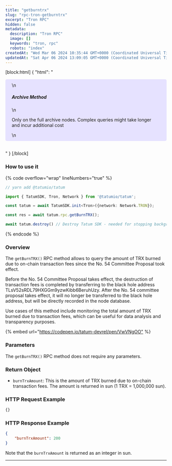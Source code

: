 ```yaml
---
title: "getburntrx"
slug: "rpc-tron-getburntrx"
excerpt: "Tron RPC"
hidden: false
metadata: 
  description: "Tron RPC"
  image: []
  keywords: "tron, rpc"
  robots: "index"
createdAt: "Wed Mar 06 2024 10:35:44 GMT+0000 (Coordinated Universal Time)"
updatedAt: "Sat Apr 06 2024 13:09:05 GMT+0000 (Coordinated Universal Time)"
---
```

[block:html]
{
  "html": "<div style="padding: 10px 20px; border-radius: 5px; background-color: #e6e2ff; margin: 0 0 30px 0;">\n  <h5>Archive Method</h5>\n  <p>Only on the full archive nodes. Complex queries might take longer and incur additional cost</p>\n</div>"
}
[/block]


### How to use it

{% code overflow="wrap" lineNumbers="true" %}

```typescript
// yarn add @tatumio/tatum

import { TatumSDK, Tron, Network } from '@tatumio/tatum';

const tatum = await TatumSDK.init<Tron>({network: Network.TRON});

const res = await tatum.rpc.getBurnTRX();

await tatum.destroy() // Destroy Tatum SDK - needed for stopping background jobs
```

{% endcode %}

### Overview

The `getBurnTRX()` RPC method allows to query the amount of TRX burned due to on-chain transaction fees since the No. 54 Committee Proposal took effect.

Before the No. 54 Committee Proposal takes effect, the destruction of transaction fees is completed by transferring to the black hole address TLsV52sRDL79HXGGm9yzwKibb6BeruhUzy. After the No. 54 committee proposal takes effect, it will no longer be transferred to the black hole address, but will be directly recorded in the node database.

Use cases of this method include monitoring the total amount of TRX burned due to transaction fees, which can be useful for data analysis and transparency purposes.

{% embed url="<https://codepen.io/tatum-devrel/pen/VwVNgOO"> %}

### Parameters

The `getBurnTRX()` RPC method does not require any parameters.

### Return Object

- `burnTrxAmount`: This is the amount of TRX burned due to on-chain transaction fees. The amount is returned in sun (1 TRX = 1,000,000 sun).

### HTTP Request Example

```bash
{}
```

### HTTP Response Example

```json
{
    "burnTrxAmount": 200
}
```

Note that the `burnTrxAmount` is returned as an integer in sun.

***
